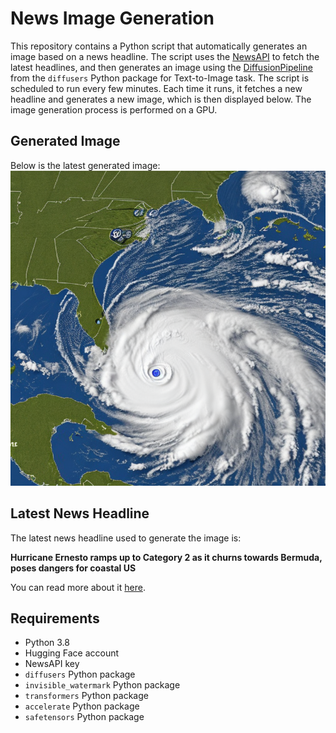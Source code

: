 # News Image Generation
This repository contains a Python script that automatically generates an image based on a news headline. The script uses the [NewsAPI](https://newsapi.org/) to fetch the latest headlines, and then generates an image using the [DiffusionPipeline](https://github.com/huggingface/diffusers) from the `diffusers` Python package for Text-to-Image task.
The script is scheduled to run every few minutes. Each time it runs, it fetches a new headline and generates a new image, which is then displayed below. The image generation process is performed on a GPU.

## Generated Image
Below is the latest generated image:
![Generated Image](image.png)

## Latest News Headline
The latest news headline used to generate the image is:

**Hurricane Ernesto ramps up to Category 2 as it churns towards Bermuda, poses dangers for coastal US**

You can read more about it [here](https://news.google.com/rss/articles/CBMiogFBVV95cUxQd3hSZjktbGJCY2x0bV93Ty10bXlYdWJXU3pkVGNjVmU3U1JQdmlSUFQyUmtxLXpuN2R0N1dzUDZBMFota255X290QVZQUjZqYmc1WWFraVc3My1KWWFtLWpiM1ptVjhyZmRaRURZb1ZTYnFkSU5iM3ZkWmFFOXBsYUJJd0ZlX2p2aXkyVk5ram9wWElTR05WUVNqTGFPMWxlWVHSAZgBQVVfeXFMT3BuQkhUMW1nczVtOVhsdnBheFVodGM1a2hoNVBKbEZxZHc5cnY1akVuemtzOFhKVGZqbmszbEpYeVYwby1fT2p2WUphZ0s2T0dMc2VkdlhVMENOQ1VJUHRwTE0zblNnTW54bzNWSUF3azc0TUJJNGFWS25sUVJsOVhITTF6ejlyY2xUZmJ0eUZMOERhNVo2VUs?oc=5).

## Requirements
- Python 3.8
- Hugging Face account
- NewsAPI key
- `diffusers` Python package
- `invisible_watermark` Python package
- `transformers` Python package
- `accelerate` Python package
- `safetensors` Python package
